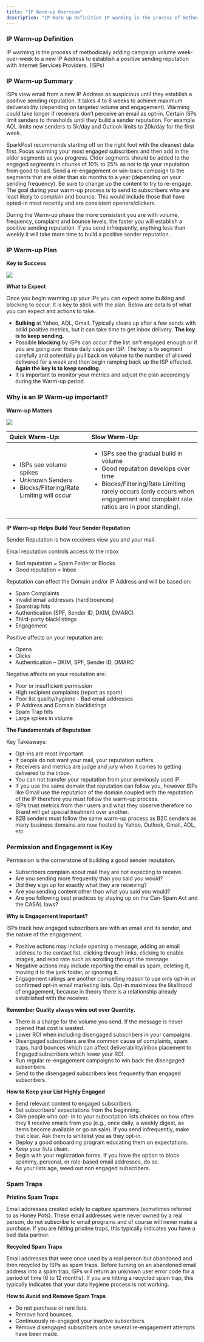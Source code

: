 ```yaml
---
title: "IP Warm-up Overview"
description: "IP Warm up Definition IP warming is the process of methodically adding campaign volume week over week to a new IP Address to establish a positive sending reputation with Internet Services Providers IS Ps IP Warm up Summary IS Ps view email from a new IP Address as suspicious until..."
---
```


### IP Warm-up Definition 

IP warming is the process of methodically adding campaign volume week-over-week to a new IP Address to establish a positive sending reputation with Internet Services Providers. (ISPs)

### IP Warm-up Summary 

ISPs view email from a new IP Address as suspicious until they establish a positive sending reputation. It takes 4 to 8 weeks to achieve maximum deliverability (depending on targeted volume and engagement). Warming could take longer if receivers don’t perceive an email as opt-in. Certain ISPs limit senders to thresholds until they build a sender reputation. For example AOL limits new senders to 5k/day and Outlook limits to 20k/day for the first week.

SparkPost recommends starting off on the right foot with the cleanest data first. Focus warming your most engaged subscribers and then add in the older segments as you progress. Older segments should be added to the engaged segments in chunks of 10% to 25% as not to tip your reputation from good to bad. Send a re-engagement or win-back campaign to the segments that are older than six months to a year (depending on your sending frequency). Be sure to change up the content to try to re-engage. The goal during your warm-up process is to send to subscribers who are least likely to complain and bounce. This would include those that have opted-in most recently and are consistent openers/clickers.

During the Warm-up phase the more consistent you are with volume, frequency, complaint and bounce levels, the faster you will establish a positive sending reputation.  If you send infrequently, anything less than weekly it will take more time to build a positive sender reputation.

### IP Warm-up Plan 

**Key to Success**           

![](media/ip-warm-up-overview/Key_to_Success_Chart_original.png) 

**What to Expect**          

Once you begin warming up your IPs you can expect some bulking and blocking to occur.  It is key to stick with the plan. Below are details of what you can expect and actions to take.

* **Bulking** at Yahoo, AOL, Gmail. Typically clears up after a few sends with solid positive metrics, but it can take time to get inbox delivery. **The key is to keep sending.**                        
* Possible **blocking** by ISPs can occur if the list isn’t engaged enough or if you are going over those daily caps per ISP. The key is to segment carefully and potentially pull back on volume to the number of allowed delivered for a week and then begin ramping back up the ISP effected. **Again the key is to keep sending.**                            
* It is important to monitor your metrics and adjust the plan accordingly during the Warm-up period.

### Why is an IP Warm-up important?

**Warm-up Matters**        

![](media/ip-warm-up-overview/Screen_Shot_2015-05-06_at_7.19.13_PM_original.png)

| Quick Warm-Up:                                                                                                     | Slow Warm-Up:                                                                                                                                                                                                                         |
|:-------------------------------------------------------------------------------------------------------------------|:--------------------------------------------------------------------------------------------------------------------------------------------------------------------------------------------------------------------------------------|
| <ul><li>ISPs see volume spikes</li><li>Unknown Senders</li><li>Blocks/Filtering/Rate Limiting will occur</li></ul> | <ul><li>ISPs see the gradual build in volume</li><li>Good reputation develops over time</li><li>Blocks/Filtering/Rate Limiting rarely occurs (only occurs when engagement and complaint rate ratios are in poor standing). </li></ul> |

**IP Warm-up Helps Build Your Sender Reputation**                                           

Sender Reputation is how receivers view you and your mail.

Email reputation controls access to the inbox

* Bad reputation = Spam Folder or Blocks
* Good reputation = Inbox

Reputation can effect the Domain and/or IP Address and will be based on:

* Spam Complaints
* Invalid email addresses (hard bounces)
* Spamtrap hits
* Authentication (SPF, Sender ID, DKIM, DMARC)
* Third-party blacklistings
* Engagement

Positive affects on your reputation are:

* Opens
* Clicks
* Authentication – DKIM, SPF, Sender ID, DMARC

Negative affects on your reputation are:

* Poor or insufficient permission
* High recipient complaints (report as spam)
* Poor list quality/hygiene - Bad email addresses
* IP Address and Domain blacklistings
* Spam Trap hits
* Large spikes in volume

**The Fundamentals of Reputation**                           

Key Takeaways:

* Opt-ins are most important
* If people do not want your mail, your reputation suffers
* Receivers and metrics are judge and jury when it comes to getting delivered to the inbox.
* You can not transfer your reputation from your previously used IP.
* If you use the same domain that reputation can follow you, however ISPs like Gmail use the reputation of the domain coupled with the reputation of the IP therefore you must follow the warm-up process.
* ISPs trust metrics from their users and what they observe therefore no Brand will get special treatment over another.
* B2B senders must follow the same warm-up process as B2C senders as many business domains are now hosted by Yahoo, Outlook, Gmail, AOL, etc.

### Permission and Engagement is Key

Permission is the cornerstone of building a good sender reputation.

* Subscribers complain about mail they are not expecting to receive.
* Are you sending more frequently than you said you would?
* Did they sign up for exactly what they are receiving?
* Are you sending content other than what you said you would?
* Are you following best practices by staying up on the Can-Spam Act and the CASAL laws?

**Why is Engagement Important?**                         

ISPs track how engaged subscribers are with an email and its sender, and the nature of the engagement.

* Positive actions may include opening a message, adding an email address to the contact list, clicking through links, clicking to enable images, and read rate such as scrolling through the message.
* Negative actions may include reporting the email as spam, deleting it, moving it to the junk folder, or ignoring it.
* Engagement ratings are another compelling reason to use only opt-in or confirmed opt-in email marketing lists. Opt-in maximizes the likelihood of engagement, because in theory there is a relationship already established with the receiver.

**Remember Quality always wins out over Quantity.**                                       

* There is a charge for the volume you send. If the message is never opened that cost is wasted.
* Lower ROI when including disengaged subscribers in your campaigns.
* Disengaged subscribers are the common cause of complaints, spam traps, hard bounces which can affect deliverability/inbox placement to Engaged subscribers which lower your ROI.
* Run regular re-engagement campaigns to win back the disengaged subscribers.
* Send to the disengaged subscribers less frequently than engaged subscribers.

**How to Keep your List Highly Engaged**                                 

* Send relevant content to engaged subscribers.
* Set subscribers’ expectations from the beginning.
* Give people who opt- in to your subscription lists choices on how often they’ll receive emails from you (e.g., once daily, a weekly digest, as items become available or go on sale). If you send infrequently, make that clear. Ask them to whitelist you as they opt-in.
* Deploy a good onboarding program educating them on expectations.
* Keep your lists clean.
* Begin with your registration forms. If you have the option to block spammy, personal, or role-based email addresses, do so.
* As your lists age, weed out non engaged subscribers.

### Spam Traps

**Pristine Spam Traps**           

Email addresses created solely to capture spammers (sometimes referred to as Honey Pots). These email addresses were never owned by a real person, do not subscribe to email programs and of course will never make a purchase. If you are hitting pristine traps, this typically indicates you have a bad data partner.

**Recycled Spam Traps**           

Email addresses that were once used by a real person but abandoned and then recycled by ISPs as spam traps. Before turning on an abandoned email address into a spam trap, ISPs will return an unknown user error code for a period of time (6 to 12 months). If you are hitting a recycled spam trap, this typically indicates that your data hygiene process is not working.

**How to Avoid and Remove Spam Traps**                               

* Do not purchase or rent lists.
* Remove hard bounces.
* Continuously re-engaged your inactive subscribers.
* Remove disengaged subscribers once several re-engagement attempts have been made.
